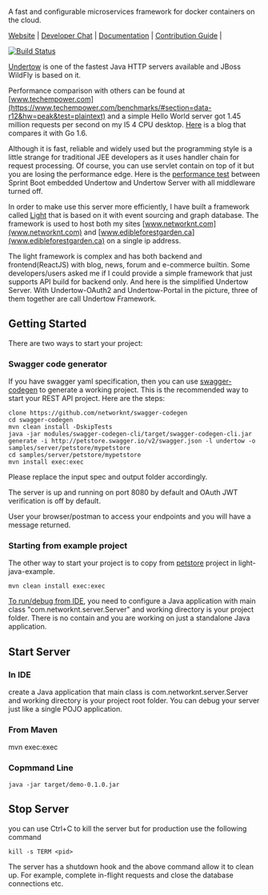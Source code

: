 A fast and configurable microservices framework for docker containers on the cloud.

[Website](https://www.networknt.com) |
[Developer Chat](https://gitter.im/networknt/light-java) |
[Documentation](https://networknt.github.io/light-java) |
[Contribution Guide](CONTRIBUTING.md) |

[![Build Status](https://travis-ci.org/networknt/light-java.svg?branch=master)](https://travis-ci.org/networknt/light-java)


[Undertow](http://undertow.io/) is  one of the fastest Java HTTP servers available and JBoss WildFly is based on it.

Performance comparison with others can be found
at [www.techempower.com](https://www.techempower.com/benchmarks/#section=data-r12&hw=peak&test=plaintext) and
a simple Hello World server got 1.45 million requests per second on my I5 4 CPU desktop.
[Here](https://www.networknt.com/blog/All/CeHJjNRjRiS1dH1qqme2LQ) is a blog that compares it with Go 1.6.

Although it is fast, reliable and widely used but the programming style is a little strange for traditional
JEE developers as it uses handler chain for request processing. Of course, you can use servlet contain on top of it
but you are losing the performance edge. Here is the
[performance test](https://github.com/networknt/light-java-example/tree/master/performance) between Sprint Boot
embedded Undertow and Undertow Server with all middleware turned off.

In order to make use this server more efficiently, I have built a framework
called [Light](https://github.com/networknt/light) that is based on it with event sourcing
and graph database. The framework is used to host both my sites [www.networknt.com](www.networknt.com)
and [www.edibleforestgarden.ca](www.edibleforestgarden.ca) on a single ip address.

The light framework is complex and has both backend and frontend(ReactJS) with blog, news, forum and e-commerce builtin.
Some developers/users asked me if I could provide a simple framework that just supports API build for backend only. And
here is the simplified Undertow Server. With Undertow-OAuth2 and Undertow-Portal in the picture, three of them together
are call Undertow Framework.


## Getting Started

There are two ways to start your project:

### Swagger code generator
If you have swagger yaml specification, then you can use
[swagger-codegen](https://networknt.github.io/light-java/tools/swagger-codegen/) to generate a working project.
This is the recommended way to start your REST API project. Here are the steps:

```
clone https://github.com/networknt/swagger-codegen
cd swagger-codegen
mvn clean install -DskipTests
java -jar modules/swagger-codegen-cli/target/swagger-codegen-cli.jar generate -i http://petstore.swagger.io/v2/swagger.json -l undertow -o samples/server/petstore/mypetstore
cd samples/server/petstore/mypetstore
mvn install exec:exec

```

Please replace the input spec and output folder accordingly.

The server is up and running on port 8080 by default and OAuth JWT verification is off by default.

User your browser/postman to access your endpoints and you will have a message returned.


### Starting from example project

The other way to start your project is to copy from
[petstore](https://github.com/networknt/light-java-example/tree/master/petstore) project in light-java-example.


```
mvn clean install exec:exec
```

[To run/debug from IDE](https://networknt.github.io/light-java/tutorials/debug/), you need to configure a Java
application with main class "com.networknt.server.Server" and working directory is your project folder. There is no
contain and you are working on just a standalone Java application.


## Start Server

### In IDE
create a Java application that main class is com.networknt.server.Server and working
directory is your project root folder. You can debug your server just like a single POJO application.

### From Maven

mvn exec:exec

### Copmmand Line

```
java -jar target/demo-0.1.0.jar
```

## Stop Server

you can use Ctrl+C to kill the server but for production use the following command

```
kill -s TERM <pid>
```

The server has a shutdown hook and the above command allow it to clean up. For example,
complete in-flight requests and close the database connections etc.

